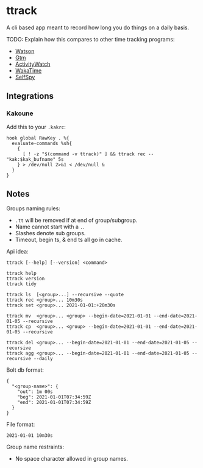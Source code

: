 # ttrack
A cli based app meant to record how long you do things on a daily basis.

TODO: Explain how this compares to other time tracking programs:
- [Watson](https://tailordev.github.io/Watson/)
- [Gtm](https://github.com/laughedelic/gtm)
- [ActivityWatch](https://github.com/ActivityWatch/activitywatch)
- [WakaTime](https://wakatime.com/)
- [SelfSpy](https://github.com/selfspy/selfspy)

## Integrations
### Kakoune
Add this to your `.kakrc`:
```
hook global RawKey . %{
  evaluate-commands %sh{
    {
      [ ! -z "$(command -v ttrack)" ] && ttrack rec -- "kak:$kak_bufname" 5s
    } > /dev/null 2>&1 < /dev/null &
  }
}
```

## Notes
Groups naming rules:
- `.tt` will be removed if at end of group/subgroup.
- Name cannot start with a `.`.
- Slashes denote sub groups.
- Timeout, begin ts, & end ts all go in cache.

Api idea:
```
ttrack [--help] [--version] <command>

ttrack help
ttrack version
ttrack tidy

ttrack ls  [<group>...] --recursive --quote
ttrack rec <group>... 10m30s
ttrack set <group>... 2021-01-01:+20m30s

ttrack mv  <group>... <group> --begin-date=2021-01-01 --end-date=2021-01-05 --recursive
ttrack cp  <group>... <group> --begin-date=2021-01-01 --end-date=2021-01-05 --recursive

ttrack del <group>... --begin-date=2021-01-01 --end-date=2021-01-05 --recursive
ttrack agg <group>... --begin-date=2021-01-01 --end-date=2021-01-05 --recursive --daily
```

Bolt db format:
```
{
  "<group-name>": {
    "out": 1m 00s
    "beg": 2021-01-01T07:34:59Z
    "end": 2021-01-01T07:34:59Z
  }
}
```

File format:
```
2021-01-01 10m30s
```

Group name restraints:
- No space character allowed in group names.
